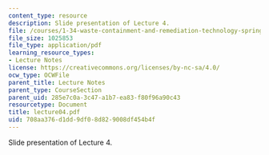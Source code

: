 ```yaml
---
content_type: resource
description: Slide presentation of Lecture 4.
file: /courses/1-34-waste-containment-and-remediation-technology-spring-2004/708aa376d1dd9df08d829008df454b4f_lecture04.pdf
file_size: 1025853
file_type: application/pdf
learning_resource_types:
- Lecture Notes
license: https://creativecommons.org/licenses/by-nc-sa/4.0/
ocw_type: OCWFile
parent_title: Lecture Notes
parent_type: CourseSection
parent_uid: 285e7c0a-3c47-a1b7-ea83-f80f96a90c43
resourcetype: Document
title: lecture04.pdf
uid: 708aa376-d1dd-9df0-8d82-9008df454b4f
---
```

Slide presentation of Lecture 4.